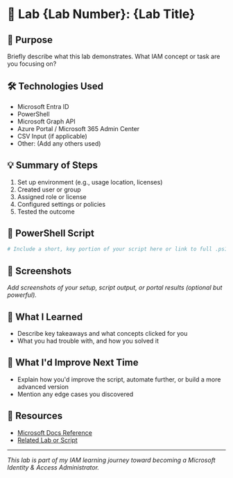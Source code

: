 # 🧪 Lab {Lab Number}: {Lab Title}

## 📝 Purpose
Briefly describe what this lab demonstrates. What IAM concept or task are you focusing on?

## 🛠️ Technologies Used
- Microsoft Entra ID
- PowerShell
- Microsoft Graph API
- Azure Portal / Microsoft 365 Admin Center
- CSV Input (if applicable)
- Other: (Add any others used)

## 💡 Summary of Steps
1. Set up environment (e.g., usage location, licenses)
2. Created user or group
3. Assigned role or license
4. Configured settings or policies
5. Tested the outcome

## 📜 PowerShell Script
```powershell
# Include a short, key portion of your script here or link to full .ps1 file
```

## 📸 Screenshots
_Add screenshots of your setup, script output, or portal results (optional but powerful)._

## 🧠 What I Learned
- Describe key takeaways and what concepts clicked for you
- What you had trouble with, and how you solved it

## 🚀 What I'd Improve Next Time
- Explain how you'd improve the script, automate further, or build a more advanced version
- Mention any edge cases you discovered

## 🔗 Resources
- [Microsoft Docs Reference](https://learn.microsoft.com/)
- [Related Lab or Script](#)

---
_This lab is part of my IAM learning journey toward becoming a Microsoft Identity & Access Administrator._